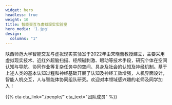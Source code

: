 ```yaml
---
widget: hero
headless: true
weight: 10
title: 智能交互与虚拟现实实验室
hero_media: '1.jpg'
design:
  columns: "1"
---
```

陕西师范大学智能交互与虚拟现实实验室于2022年由宋晓蕾教授建立，主要采用虚拟现实技术、近红外超脑扫描、经颅磁刺激、眼动等技术手段，研究个体在空间认知与导航、协同作业等复杂任务中的空间、具身及社会的认知及神经机制。基于上述人类的基本认知过程和神经基础开展了认知及神经工效增强，人机界面设计，智能人机交互，人与智能体协同组队研究。欢迎对本领域感兴趣的老师及同学加入！

{{% cta cta_link="./people/" cta_text="团队成员" %}}